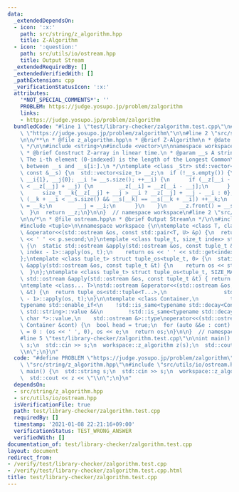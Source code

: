 ```yaml
---
data:
  _extendedDependsOn:
  - icon: ':x:'
    path: src/string/z_algorithm.hpp
    title: Z-Algorithm
  - icon: ':question:'
    path: src/utils/io/ostream.hpp
    title: Output Stream
  _extendedRequiredBy: []
  _extendedVerifiedWith: []
  _pathExtension: cpp
  _verificationStatusIcon: ':x:'
  attributes:
    '*NOT_SPECIAL_COMMENTS*': ''
    PROBLEM: https://judge.yosupo.jp/problem/zalgorithm
    links:
    - https://judge.yosupo.jp/problem/zalgorithm
  bundledCode: "#line 1 \"test/library-checker/zalgorithm.test.cpp\"\n#define PROBLEM\
    \ \"https://judge.yosupo.jp/problem/zalgorithm\"\n\n#line 2 \"src/string/z_algorithm.hpp\"\
    \n\n/**\n * @file z_algorithm.hpp\n * @brief Z-Algorithm\n * @date 2021-01-08\n\
    \ */\n\n#include <string>\n#include <vector>\n\nnamespace workspace {\n\n/**\n\
    \ * @brief Construct Z-array in linear time.\n * @param __s A string\n * @return\
    \ The i-th element (0-indexed) is the length of the Longest Common\n * Prefix\
    \ between __s and __s[i:].\n */\ntemplate <class _Str> std::vector<size_t> z_algorithm(_Str\
    \ const &__s) {\n  std::vector<size_t> __z;\n  if (!__s.empty()) {\n    for (size_t\
    \ __i{1}, __j{0}; __i != __s.size(); ++__i) {\n      if (__z[__i - __j] + __i\
    \ < __z[__j] + __j) {\n        __z[__i] = __z[__i - __j];\n      } else {\n  \
    \      size_t __k{__z[__j] + __j > __i ? __z[__j] + __j - __i : 0};\n        while\
    \ (__k + __i < __s.size() && __s[__k] == __s[__k + __i]) ++__k;\n        __z[__i]\
    \ = __k;\n        __j = __i;\n      }\n    }\n    __z.front() = __s.size();\n\
    \  }\n  return __z;\n}\n\n}  // namespace workspace\n#line 2 \"src/utils/io/ostream.hpp\"\
    \n\n/*\n * @file ostream.hpp\n * @brief Output Stream\n */\n\n#include <iostream>\n\
    #include <tuple>\n\nnamespace workspace {\n\ntemplate <class T, class U>\nstd::ostream\
    \ &operator<<(std::ostream &os, const std::pair<T, U> &p) {\n  return os << p.first\
    \ << ' ' << p.second;\n}\ntemplate <class tuple_t, size_t index> struct tuple_os\
    \ {\n  static std::ostream &apply(std::ostream &os, const tuple_t &t) {\n    tuple_os<tuple_t,\
    \ index - 1>::apply(os, t);\n    return os << ' ' << std::get<index>(t);\n  }\n\
    };\ntemplate <class tuple_t> struct tuple_os<tuple_t, 0> {\n  static std::ostream\
    \ &apply(std::ostream &os, const tuple_t &t) {\n    return os << std::get<0>(t);\n\
    \  }\n};\ntemplate <class tuple_t> struct tuple_os<tuple_t, SIZE_MAX> {\n  static\
    \ std::ostream &apply(std::ostream &os, const tuple_t &t) { return os; }\n};\n\
    \ntemplate <class... T>\nstd::ostream &operator<<(std::ostream &os, const std::tuple<T...>\
    \ &t) {\n  return tuple_os<std::tuple<T...>,\n                  std::tuple_size<std::tuple<T...>>::value\
    \ - 1>::apply(os, t);\n}\n\ntemplate <class Container,\n          typename = decltype(std::begin(std::declval<Container>()))>\n\
    typename std::enable_if<\n    !std::is_same<typename std::decay<Container>::type,\
    \ std::string>::value &&\n        !std::is_same<typename std::decay<Container>::type,\
    \ char *>::value,\n    std::ostream &>::type\noperator<<(std::ostream &os, const\
    \ Container &cont) {\n  bool head = true;\n  for (auto &&e : cont) head ? head\
    \ = 0 : (os << ' ', 0), os << e;\n  return os;\n}\n\n}  // namespace workspace\n\
    #line 5 \"test/library-checker/zalgorithm.test.cpp\"\n\nint main() {\n  std::string\
    \ s;\n  std::cin >> s;\n  workspace::z_algorithm z(s);\n  std::cout << z << \"\
    \\n\";\n}\n"
  code: "#define PROBLEM \"https://judge.yosupo.jp/problem/zalgorithm\"\n\n#include\
    \ \"src/string/z_algorithm.hpp\"\n#include \"src/utils/io/ostream.hpp\"\n\nint\
    \ main() {\n  std::string s;\n  std::cin >> s;\n  workspace::z_algorithm z(s);\n\
    \  std::cout << z << \"\\n\";\n}\n"
  dependsOn:
  - src/string/z_algorithm.hpp
  - src/utils/io/ostream.hpp
  isVerificationFile: true
  path: test/library-checker/zalgorithm.test.cpp
  requiredBy: []
  timestamp: '2021-01-08 22:21:16+09:00'
  verificationStatus: TEST_WRONG_ANSWER
  verifiedWith: []
documentation_of: test/library-checker/zalgorithm.test.cpp
layout: document
redirect_from:
- /verify/test/library-checker/zalgorithm.test.cpp
- /verify/test/library-checker/zalgorithm.test.cpp.html
title: test/library-checker/zalgorithm.test.cpp
---
```


